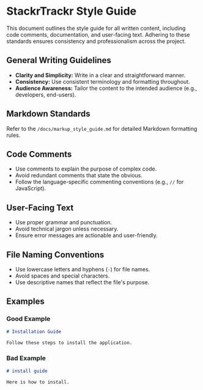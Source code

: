 # StackrTrackr Style Guide

This document outlines the style guide for all written content, including code comments, documentation, and user-facing text. Adhering to these standards ensures consistency and professionalism across the project.

## General Writing Guidelines

- **Clarity and Simplicity:** Write in a clear and straightforward manner.
- **Consistency:** Use consistent terminology and formatting throughout.
- **Audience Awareness:** Tailor the content to the intended audience (e.g., developers, end-users).

## Markdown Standards

Refer to the `/docs/markup_style_guide.md` for detailed Markdown formatting rules.

## Code Comments

- Use comments to explain the purpose of complex code.
- Avoid redundant comments that state the obvious.
- Follow the language-specific commenting conventions (e.g., `//` for JavaScript).

## User-Facing Text

- Use proper grammar and punctuation.
- Avoid technical jargon unless necessary.
- Ensure error messages are actionable and user-friendly.

## File Naming Conventions

- Use lowercase letters and hyphens (`-`) for file names.
- Avoid spaces and special characters.
- Use descriptive names that reflect the file's purpose.

## Examples

### Good Example
```markdown
# Installation Guide

Follow these steps to install the application.
```

### Bad Example
```markdown
# install guide

Here is how to install.
```
